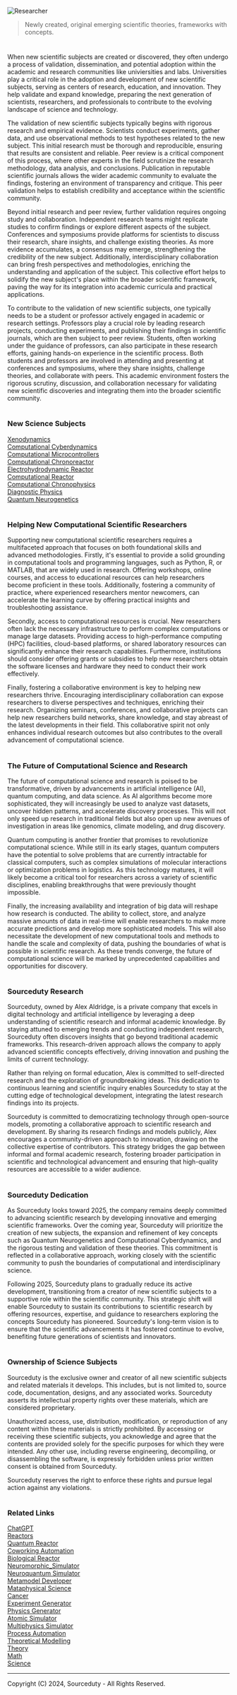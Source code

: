 ![Researcher](https://github.com/user-attachments/assets/4caea9b5-2b78-4b50-aad5-c8cecf45fef7)

> Newly created, original emerging scientific theories, frameworks with concepts.

#

When new scientific subjects are created or discovered, they often undergo a process of validation, dissemination, and potential adoption within the academic and research communities like univiersities and labs. Universities play a critical role in the adoption and development of new scientific subjects, serving as centers of research, education, and innovation. They help validate and expand knowledge, preparing the next generation of scientists, researchers, and professionals to contribute to the evolving landscape of science and technology.

The validation of new scientific subjects typically begins with rigorous research and empirical evidence. Scientists conduct experiments, gather data, and use observational methods to test hypotheses related to the new subject. This initial research must be thorough and reproducible, ensuring that results are consistent and reliable. Peer review is a critical component of this process, where other experts in the field scrutinize the research methodology, data analysis, and conclusions. Publication in reputable scientific journals allows the wider academic community to evaluate the findings, fostering an environment of transparency and critique. This peer validation helps to establish credibility and acceptance within the scientific community.

Beyond initial research and peer review, further validation requires ongoing study and collaboration. Independent research teams might replicate studies to confirm findings or explore different aspects of the subject. Conferences and symposiums provide platforms for scientists to discuss their research, share insights, and challenge existing theories. As more evidence accumulates, a consensus may emerge, strengthening the credibility of the new subject. Additionally, interdisciplinary collaboration can bring fresh perspectives and methodologies, enriching the understanding and application of the subject. This collective effort helps to solidify the new subject's place within the broader scientific framework, paving the way for its integration into academic curricula and practical applications.

To contribute to the validation of new scientific subjects, one typically needs to be a student or professor actively engaged in academic or research settings. Professors play a crucial role by leading research projects, conducting experiments, and publishing their findings in scientific journals, which are then subject to peer review. Students, often working under the guidance of professors, can also participate in these research efforts, gaining hands-on experience in the scientific process. Both students and professors are involved in attending and presenting at conferences and symposiums, where they share insights, challenge theories, and collaborate with peers. This academic environment fosters the rigorous scrutiny, discussion, and collaboration necessary for validating new scientific discoveries and integrating them into the broader scientific community.

#
### New Science Subjects

[Xenodynamics](https://github.com/sourceduty/Xenodynamics)
<br>
[Computational Cyberdynamics](https://github.com/sourceduty/Computational_Cyberdynamics)
<br>
[Computational Microcontrollers](https://github.com/sourceduty/Computational_Microcontrollers)
<br>
[Computational Chronoreactor](https://github.com/sourceduty/Computational_Chronoreactor)
<br>
[Electrohydrodynamic Reactor](https://github.com/sourceduty/Electrohydrodynamic_Reactor)
<br>
[Computational Reactor](https://github.com/sourceduty/Computational_Reactor)
<br>
[Computational Chronophysics](https://github.com/sourceduty/Computational_Chronophysics)
<br>
[Diagnostic Physics](https://github.com/sourceduty/Diagnostic_Physics)
<br>
[Quantum Neurogenetics](https://github.com/sourceduty/Quantum_Neurogenetics)

#
### Helping New Computational Scientific Researchers

Supporting new computational scientific researchers requires a multifaceted approach that focuses on both foundational skills and advanced methodologies. Firstly, it's essential to provide a solid grounding in computational tools and programming languages, such as Python, R, or MATLAB, that are widely used in research. Offering workshops, online courses, and access to educational resources can help researchers become proficient in these tools. Additionally, fostering a community of practice, where experienced researchers mentor newcomers, can accelerate the learning curve by offering practical insights and troubleshooting assistance.

Secondly, access to computational resources is crucial. New researchers often lack the necessary infrastructure to perform complex computations or manage large datasets. Providing access to high-performance computing (HPC) facilities, cloud-based platforms, or shared laboratory resources can significantly enhance their research capabilities. Furthermore, institutions should consider offering grants or subsidies to help new researchers obtain the software licenses and hardware they need to conduct their work effectively.

Finally, fostering a collaborative environment is key to helping new researchers thrive. Encouraging interdisciplinary collaboration can expose researchers to diverse perspectives and techniques, enriching their research. Organizing seminars, conferences, and collaborative projects can help new researchers build networks, share knowledge, and stay abreast of the latest developments in their field. This collaborative spirit not only enhances individual research outcomes but also contributes to the overall advancement of computational science.

#
### The Future of Computational Science and Research

The future of computational science and research is poised to be transformative, driven by advancements in artificial intelligence (AI), quantum computing, and data science. As AI algorithms become more sophisticated, they will increasingly be used to analyze vast datasets, uncover hidden patterns, and accelerate discovery processes. This will not only speed up research in traditional fields but also open up new avenues of investigation in areas like genomics, climate modeling, and drug discovery.

Quantum computing is another frontier that promises to revolutionize computational science. While still in its early stages, quantum computers have the potential to solve problems that are currently intractable for classical computers, such as complex simulations of molecular interactions or optimization problems in logistics. As this technology matures, it will likely become a critical tool for researchers across a variety of scientific disciplines, enabling breakthroughs that were previously thought impossible.

Finally, the increasing availability and integration of big data will reshape how research is conducted. The ability to collect, store, and analyze massive amounts of data in real-time will enable researchers to make more accurate predictions and develop more sophisticated models. This will also necessitate the development of new computational tools and methods to handle the scale and complexity of data, pushing the boundaries of what is possible in scientific research. As these trends converge, the future of computational science will be marked by unprecedented capabilities and opportunities for discovery.

#
### Sourceduty Research

Sourceduty, owned by Alex Aldridge, is a private company that excels in digital technology and artificial intelligence by leveraging a deep understanding of scientific research and informal academic knowledge. By staying attuned to emerging trends and conducting independent research, Sourceduty often discovers insights that go beyond traditional academic frameworks. This research-driven approach allows the company to apply advanced scientific concepts effectively, driving innovation and pushing the limits of current technology.

Rather than relying on formal education, Alex is committed to self-directed research and the exploration of groundbreaking ideas. This dedication to continuous learning and scientific inquiry enables Sourceduty to stay at the cutting edge of technological development, integrating the latest research findings into its projects.

Sourceduty is committed to democratizing technology through open-source models, promoting a collaborative approach to scientific research and development. By sharing its research findings and models publicly, Alex encourages a community-driven approach to innovation, drawing on the collective expertise of contributors. This strategy bridges the gap between informal and formal academic research, fostering broader participation in scientific and technological advancement and ensuring that high-quality resources are accessible to a wider audience.

#
### Sourceduty Dedication

As Sourceduty looks toward 2025, the company remains deeply committed to advancing scientific research by developing innovative and emerging scientific frameworks. Over the coming year, Sourceduty will prioritize the creation of new subjects, the expansion and refinement of key concepts such as Quantum Neurogenetics and Computational Cyberdynamics, and the rigorous testing and validation of these theories. This commitment is reflected in a collaborative approach, working closely with the scientific community to push the boundaries of computational and interdisciplinary science.

Following 2025, Sourceduty plans to gradually reduce its active development, transitioning from a creator of new scientific subjects to a supportive role within the scientific community. This strategic shift will enable Sourceduty to sustain its contributions to scientific research by offering resources, expertise, and guidance to researchers exploring the concepts Sourceduty has pioneered. Sourceduty's long-term vision is to ensure that the scientific advancements it has fostered continue to evolve, benefiting future generations of scientists and innovators.

#
### Ownership of Science Subjects

Sourceduty is the exclusive owner and creator of all new scientific subjects and related materials it develops. This includes, but is not limited to, source code, documentation, designs, and any associated works. Sourceduty asserts its intellectual property rights over these materials, which are considered proprietary.

Unauthorized access, use, distribution, modification, or reproduction of any content within these materials is strictly prohibited. By accessing or receiving these scientific subjects, you acknowledge and agree that the contents are provided solely for the specific purposes for which they were intended. Any other use, including reverse engineering, decompiling, or disassembling the software, is expressly forbidden unless prior written consent is obtained from Sourceduty.

Sourceduty reserves the right to enforce these rights and pursue legal action against any violations.

#
### Related Links

[ChatGPT](https://github.com/sourceduty/ChatGPT)
<br>
[Reactors](https://github.com/sourceduty/Reactors)
<br>
[Quantum Reactor](https://github.com/sourceduty/Quantum_Reactor)
<br>
[Coworking Automation](https://github.com/sourceduty/Coworking_Automation)
<br>
[Biological Reactor](https://github.com/sourceduty/Biological_Reactor)
<br>
[Neuromorphic_Simulator](https://github.com/sourceduty/Neuromorphic_Simulator)
<br>
[Neuroquantum Simulator](https://github.com/sourceduty/Neuroquantum_Simulator)
<br>
[Metamodel Developer](https://github.com/sourceduty/Metamodel_Developer)
<br>
[Mataphysical Science](https://github.com/sourceduty/Metaphysical_Science)
<br>
[Cancer](https://github.com/sourceduty/Cancer)
<br>
[Experiment Generator](https://github.com/sourceduty/Experiment_Generator)
<br>
[Physics Generator](https://github.com/sourceduty/Physics_Experiments)
<br>
[Atomic Simulator](https://github.com/sourceduty/Atomic_Simulator)
<br>
[Multiphysics Simulator](https://chatgpt.com/g/g-9PVqGto6g-multiphysics-simulator)
<br>
[Process Automation](https://github.com/sourceduty/Process_Automation)
<br>
[Theoretical Modelling](https://github.com/sourceduty/Theoretical_Modelling)
<br>
[Theory](https://github.com/sourceduty/Theory)
<br>
[Math](https://github.com/sourceduty/Math)
<br>
[Science](https://github.com/sourceduty/Science)

***
Copyright (C) 2024, Sourceduty - All Rights Reserved.
